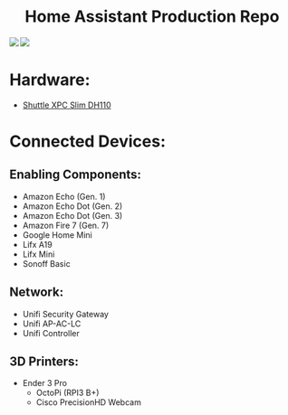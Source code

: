 <h1 align="center">
  Home Assistant Production Repo
</h1>
<h4>
<a href="https://travis-ci.org/flamingotter/HASS"><img src="https://travis-ci.org/flamingotter/HASS.svg?branch=master"/></a>  <a href="https://github.com/flamingotter/HASS/commits/master"><img src="https://img.shields.io/github/last-commit/flamingotter/HASS.svg?style=plasticr"/></a>
</h4>

# Hardware:
* <a href="https://www.amazon.com/Shuttle-DH110-Barebone-Kabylake-Heatpipe/dp/B01C87CD0M">Shuttle XPC Slim DH110</a>

# Connected Devices:

## Enabling Components:
* Amazon Echo (Gen. 1)
* Amazon Echo Dot (Gen. 2)
* Amazon Echo Dot (Gen. 3)
* Amazon Fire 7 (Gen. 7)
* Google Home Mini
* Lifx A19
* Lifx Mini
* Sonoff Basic

## Network:
* Unifi Security Gateway
* Unifi AP-AC-LC
* Unifi Controller

## 3D Printers:
* Ender 3 Pro
  * OctoPi (RPI3 B+)
  * Cisco PrecisionHD Webcam
